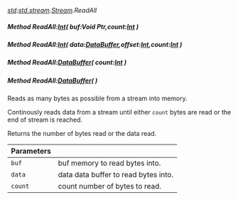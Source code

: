 _[std](../../modules/std/std-module.md):[std.stream](../../modules/std/std-stream.md).[Stream](../../modules/std/std-stream-stream.md).ReadAll_
##### Method ReadAll:[Int](../../modules/wonkey/wonkey-types-int.md)( buf:Void Ptr,count:[Int](../../modules/wonkey/wonkey-types-int.md) )
##### Method ReadAll:[Int](../../modules/wonkey/wonkey-types-int.md)( data:[DataBuffer](../../modules/std/std-memory-databuffer.md),offset:[Int](../../modules/wonkey/wonkey-types-int.md),count:[Int](../../modules/wonkey/wonkey-types-int.md) )
##### Method ReadAll:[DataBuffer](../../modules/std/std-memory-databuffer.md)( count:[Int](../../modules/wonkey/wonkey-types-int.md) )
##### Method ReadAll:[DataBuffer](../../modules/std/std-memory-databuffer.md)(  )
Reads as many bytes as possible from a stream into memory.

Continously reads data from a stream until either `count` bytes are read or the end of stream is reached.

Returns the number of bytes read or the data read.

| Parameters |    |
|:-----------|:---|
| `buf` | buf memory to read bytes into. |
| `data` | data data buffer to read bytes into. |
| `count` | count number of bytes to read. |
